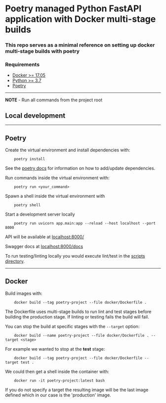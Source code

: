 # Poetry managed Python FastAPI application with Docker multi-stage builds

### This repo serves as a minimal reference on setting up docker multi-stage builds with poetry


### Requirements

- [Docker >= 17.05](https://www.python.org/downloads/release/python-381/)
- [Python >= 3.7](https://www.python.org/downloads/release/python-381/)
- [Poetry](https://github.com/python-poetry/poetry)


---
**NOTE** - Run all commands from the project root


## Local development

---
## Poetry


Create the virtual environment and install dependencies with:

        poetry install

See the [poetry docs](https://python-poetry.org/docs/) for information on how to add/update dependencies.

Run commands inside the virtual environment with:

        poetry run <your_command>

Spawn a shell inside the virtual environment with

        poetry shell

Start a development server locally

        poetry run uvicorn app.main:app --reload --host localhost --port 8000

API will be available at [localhost:8000/](http://localhost:8000/)

Swagger docs at [localhost:8000/docs](http://localhost:8000/docs)

To run testing/linting locally you would execute lint/test in the [scripts directory](/scripts).


---

## Docker


Build images with:
        
        docker build --tag poetry-project --file docker/Dockerfile . 

The Dockerfile uses multi-stage builds to run lint and test stages before building the production stage.  If linting or testing fails the build will fail.

You can stop the build at specific stages with the `--target` option:

        docker build --name poetry-project --file docker/Dockerfile . --target <stage>


For example we wanted to stop at the **test** stage:

        docker build --tag poetry-project --file docker/Dockerfile --target test .

We could then get a shell inside the container with:

        docker run -it poetry-project:latest bash

If you do not specify a target the resulting image will be the last image defined which in our case is the 'production' image.

